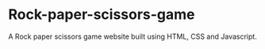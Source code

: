 # Rock-paper-scissors-game
A Rock paper scissors game website built using HTML, CSS and Javascript.
